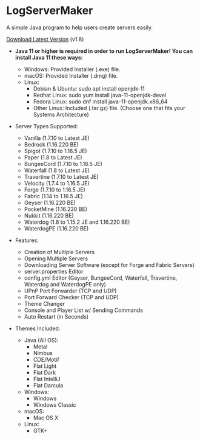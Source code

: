 # LogServerMaker

A simple Java program to help users create servers easily.

[Download Latest Version](https://mega.nz/folder/JQJWDToI#2DLwnCAxI_LOBbGzP7Bhiw) (v1.8)

* **Java 11 or higher is required in order to run LogServerMaker! You can install Java 11 these ways:**
    * Windows: Provided Installer (.exe) file.
    * macOS: Provided Installer (.dmg) file.
    * Linux:
        * Debian & Ubuntu: sudo apt install openjdk-11
        * Redhat Linux: sudo yum install java-11-openjdk-devel
        * Fedora Linux: sudo dnf install java-11-openjdk.x86_64
        * Other Linux: Included (.tar.gz) file. (Choose one that fits your Systems Architecture)

* Server Types Supported:
    * Vanilla (1.7.10 to Latest JE)
    * Bedrock (1.16.220 BE)
    * Spigot (1.7.10 to 1.16.5 JE)
    * Paper (1.8 to Latest JE)
    * BungeeCord (1.7.10 to 1.16.5 JE)
    * Waterfall (1.8 to Latest JE)
    * Travertine (1.7.10 to Latest JE)
    * Velocity (1.7.4 to 1.16.5 JE)
    * Forge (1.7.10 to 1.16.5 JE)
    * Fabric (1.14 to 1.16.5 JE)
    * Geyser (1.16.220 BE)
    * PocketMine (1.16.220 BE)
    * Nukkit (1.16.220 BE)
    * Waterdog (1.8 to 1.15.2 JE and 1.16.220 BE)
    * WaterdogPE (1.16.220 BE)

* Features:
    * Creation of Multiple Servers
    * Opening Multiple Servers
    * Downloading Server Software (except for Forge and Fabric Servers)
    * server.properties Editor
    * config.yml Editor (Geyser, BungeeCord, Waterfall, Travertine, Waterdog and WaterdogPE only)
    * UPnP Port Forwarder (TCP and UDP)
    * Port Forward Checker (TCP and UDP)
    * Theme Changer
    * Console and Player List w/ Sending Commands
    * Auto Restart (in Seconds)

* Themes Included:
    * Java (All OS):
        * Metal
        * Nimbus
        * CDE/Motif
        * Flat Light
        * Flat Dark
        * Flat IntelliJ
        * Flat Darcula
    * Windows:
        * Windows
        * Windows Classic
    * macOS:
        * Mac OS X
    * Linux:
        * GTK+
